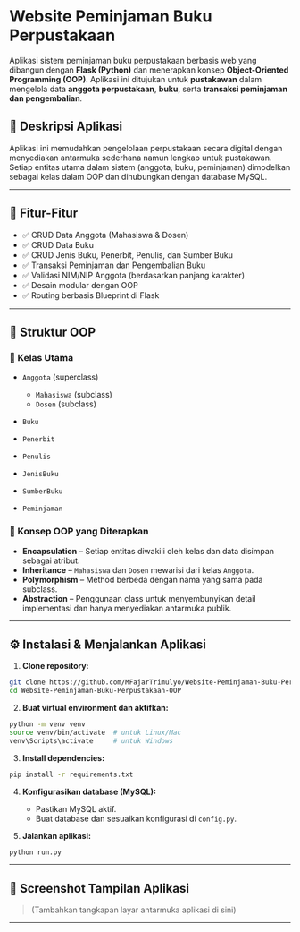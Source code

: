 # Website Peminjaman Buku Perpustakaan

Aplikasi sistem peminjaman buku perpustakaan berbasis web yang dibangun dengan **Flask (Python)** dan menerapkan konsep **Object-Oriented Programming (OOP)**. Aplikasi ini ditujukan untuk **pustakawan** dalam mengelola data **anggota perpustakaan**, **buku**, serta **transaksi peminjaman dan pengembalian**.

## 📖 Deskripsi Aplikasi

Aplikasi ini memudahkan pengelolaan perpustakaan secara digital dengan menyediakan antarmuka sederhana namun lengkap untuk pustakawan. Setiap entitas utama dalam sistem (anggota, buku, peminjaman) dimodelkan sebagai kelas dalam OOP dan dihubungkan dengan database MySQL.

---

## 🚀 Fitur-Fitur

* ✅ CRUD Data Anggota (Mahasiswa & Dosen)
* ✅ CRUD Data Buku
* ✅ CRUD Jenis Buku, Penerbit, Penulis, dan Sumber Buku
* ✅ Transaksi Peminjaman dan Pengembalian Buku
* ✅ Validasi NIM/NIP Anggota (berdasarkan panjang karakter)
* ✅ Desain modular dengan OOP
* ✅ Routing berbasis Blueprint di Flask

---

## 🧠 Struktur OOP

### 🔹 Kelas Utama

* `Anggota` (superclass)

  * `Mahasiswa` (subclass)
  * `Dosen` (subclass)
* `Buku`
* `Penerbit`
* `Penulis`
* `JenisBuku`
* `SumberBuku`
* `Peminjaman`

### 🔹 Konsep OOP yang Diterapkan

* **Encapsulation** – Setiap entitas diwakili oleh kelas dan data disimpan sebagai atribut.
* **Inheritance** – `Mahasiswa` dan `Dosen` mewarisi dari kelas `Anggota`.
* **Polymorphism** – Method berbeda dengan nama yang sama pada subclass.
* **Abstraction** – Penggunaan class untuk menyembunyikan detail implementasi dan hanya menyediakan antarmuka publik.

---

## ⚙️ Instalasi & Menjalankan Aplikasi

1. **Clone repository:**

```bash
git clone https://github.com/MFajarTrimulyo/Website-Peminjaman-Buku-Perpustakaan-OOP.git
cd Website-Peminjaman-Buku-Perpustakaan-OOP
```

2. **Buat virtual environment dan aktifkan:**

```bash
python -m venv venv
source venv/bin/activate  # untuk Linux/Mac
venv\Scripts\activate     # untuk Windows
```

3. **Install dependencies:**

```bash
pip install -r requirements.txt
```

4. **Konfigurasikan database (MySQL):**

   * Pastikan MySQL aktif.
   * Buat database dan sesuaikan konfigurasi di `config.py`.

5. **Jalankan aplikasi:**

```bash
python run.py
```

---

## 📸 Screenshot Tampilan Aplikasi

> (Tambahkan tangkapan layar antarmuka aplikasi di sini)

---
